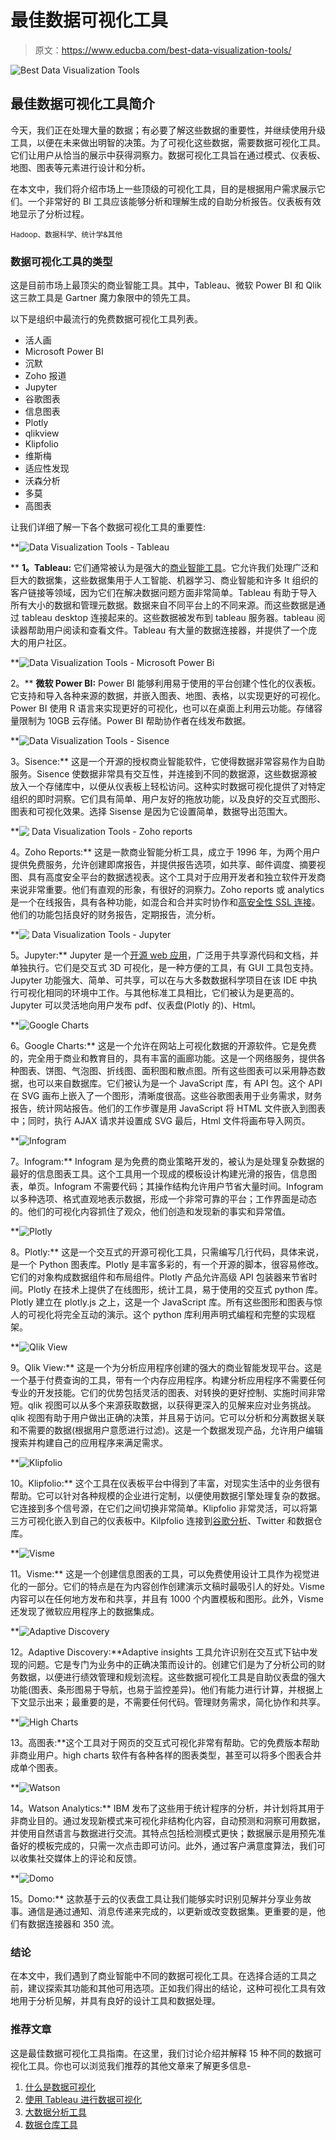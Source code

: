 # 最佳数据可视化工具

> 原文：<https://www.educba.com/best-data-visualization-tools/>

![Best Data Visualization Tools](img/ca617d3ad5af438c88b5972c6bd9d35f.png)



## 最佳数据可视化工具简介

今天，我们正在处理大量的数据；有必要了解这些数据的重要性，并继续使用升级工具，以便在未来做出明智的决策。为了可视化这些数据，需要数据可视化工具。它们让用户从恰当的展示中获得洞察力。数据可视化工具旨在通过模式、仪表板、地图、图表等元素进行设计和分析。

在本文中，我们将介绍市场上一些顶级的可视化工具，目的是根据用户需求展示它们。一个非常好的 BI 工具应该能够分析和理解生成的自助分析报告。仪表板有效地显示了分析过程。

<small>Hadoop、数据科学、统计学&其他</small>

### 数据可视化工具的类型

这是目前市场上最顶尖的商业智能工具。其中，Tableau、微软 Power BI 和 Qlik 这三款工具是 Gartner 魔力象限中的领先工具。

以下是组织中最流行的免费数据可视化工具列表。

*   活人画
*   Microsoft Power BI
*   沉默
*   Zoho 报道
*   Jupyter
*   谷歌图表
*   信息图表
*   Plotly
*   qlikview
*   Klipfolio
*   维斯梅
*   适应性发现
*   沃森分析
*   多莫
*   高图表

让我们详细了解一下各个数据可视化工具的重要性:

**![Data Visualization Tools - Tableau](img/d183caedcb9cabb734110fc04e901763.png)

** **1。Tableau:** 它们通常被认为是强大的[商业智能工具](https://www.educba.com/business-intelligence-tool/)。它允许我们处理广泛和巨大的数据集，这些数据集用于人工智能、机器学习、商业智能和许多 It 组织的客户链接等领域，因为它们在解决数据问题方面非常简单。Tableau 有助于导入所有大小的数据和管理元数据。数据来自不同平台上的不同来源。而这些数据是通过 tableau desktop 连接起来的。这些数据被发布到 tableau 服务器。tableau 阅读器帮助用户阅读和查看文件。Tableau 有大量的数据连接器，并提供了一个庞大的用户社区。

**![Data Visualization Tools - Microsoft Power Bi](img/72ef4005678f826af1f53cf424c75042.png)



2。** **微软 Power BI:** Power BI 能够利用易于使用的平台创建个性化的仪表板。它支持和导入各种来源的数据，并嵌入图表、地图、表格，以实现更好的可视化。Power BI 使用 R 语言来实现更好的可视化，也可以在桌面上利用云功能。存储容量限制为 10GB 云存储。Power BI 帮助协作者在线发布数据。

**![Data Visualization Tools - Sisence](img/3652cff353c7f7510a78bfebef57f5dc.png)



3。Sisence:** 这是一个开源的授权商业智能软件，它使得数据非常容易作为自助服务。Sisence 使数据非常具有交互性，并连接到不同的数据源，这些数据源被放入一个存储库中，以便从仪表板上轻松访问。这种实时数据可视化提供了对特定组织的即时洞察。它们具有简单、用户友好的拖放功能，以及良好的交互式图形、图表和可视化效果。选择 Sisense 是因为它设置简单，数据导出范围大。

**![ Data Visualization Tools - Zoho reports](img/851416040914ab7e99cd8616d0484ac1.png)



4。Zoho Reports:** 这是一款商业智能分析工具，成立于 1996 年，为两个用户提供免费服务，允许创建即席报告，并提供报告选项，如共享、邮件调度、摘要视图、具有高度安全平台的数据透视表。这个工具对于应用开发者和独立软件开发商来说非常重要。他们有直观的形象，有很好的洞察力。Zoho reports 或 analytics 是一个在线报告，具有各种功能，如混合和合并实时协作和[高安全性 SSL 连接](https://www.educba.com/what-is-ssl/)。他们的功能包括良好的财务报告，定期报告，流分析。

**![ Data Visualization Tools - Jupyter](img/74d297a2127cd3bd6988dd5b48c5d5a7.png)



5。Jupyter:** Jupyter 是一个[开源 web 应用](https://www.educba.com/what-is-web-application/)，广泛用于共享源代码和文档，并单独执行。它们是交互式 3D 可视化，是一种方便的工具，有 GUI 工具包支持。Jupyter 功能强大、简单、可共享，可以在与大多数数据科学项目在该 IDE 中执行可视化相同的环境中工作。与其他标准工具相比，它们被认为是更高的。Jupyter 可以灵活地向用户发布 pdf、仪表盘(Plotly 的)、Html。

**![Google Charts](img/bbccf60ae21377ab13d53bf4c7be35ab.png)



6。Google Charts:** 这是一个允许在网站上可视化数据的开源软件。它是免费的，完全用于商业和教育目的，具有丰富的画廊功能。这是一个网络服务，提供各种图表、饼图、气泡图、折线图、面积图和散点图。所有这些图表可以采用静态数据，也可以来自数据库。它们被认为是一个 JavaScript 库，有 API 包。这个 API 在 SVG 画布上嵌入了一个图形，清晰度很高。这些谷歌图表用于业务需求，财务报告，统计网站报告。他们的工作步骤是用 JavaScript 将 HTML 文件嵌入到图表中；同时，执行 AJAX 请求并设置成 SVG 最后，Html 文件将画布导入网页。

**![Infogram](img/bba091b834b9ae86aa53e1c78209ca90.png)



7。Infogram:** Infogram 是为免费的商业策略开发的，被认为是处理复杂数据的最好的信息图表工具。这个工具用一个现成的模板设计构建光滑的报告，信息图表，单页。Infogram 不需要代码；其操作结构允许用户节省大量时间。Infogram 以多种选项、格式直观地表示数据，形成一个非常可靠的平台；工作界面是动态的。他们的可视化内容抓住了观众，他们创造和发现新的事实和异常值。

**![Plotly](img/bb30e8e1567cb5c9bafcfbf99ac6eec0.png)



8。Plotly:** 这是一个交互式的开源可视化工具，只需编写几行代码，具体来说，是一个 Python 图表库。Plotly 是丰富多彩的，有一个开源的脚本，很容易修改。它们的对象构成数据组件和布局组件。Plotly 产品允许高级 API 包装器来节省时间。Plotly 在技术上提供了在线图形，统计工具，易于使用的交互式 python 库。Plotly 建立在 plotly.js 之上，这是一个 JavaScript 库。所有这些图形和图表与惊人的可视化将完全互动的演示。这个 python 库利用声明式编程和完整的实现框架。

**![Qlik View](img/3f17a166e7c4d10ef2c00635381ec167.png)



9。Qlik View:** 这是一个为分析应用程序创建的强大的商业智能发现平台。这是一个基于付费查询的工具，带有一个内存应用程序。构建分析应用程序不需要任何专业的开发技能。它们的优势包括灵活的图表、对转换的更好控制、实施时间非常短。qlik 视图可以从多个来源获取数据，以获得更深入的见解来应对业务挑战。qlik 视图有助于用户做出正确的决策，并且易于访问。它可以分析和分离数据关联和不需要的数据(根据用户意愿进行过滤)。这是一个数据发现产品，允许用户编辑搜索并构建自己的应用程序来满足需求。

**![Klipfolio](img/570455f2b1c22db4b11f0fad2475317d.png)



10。Klipfolio:** 这个工具在仪表板平台中得到了丰富，对现实生活中的业务很有帮助。它可以针对各种规模的企业进行定制，以便使用数据引擎处理复杂的数据。它连接到多个信号源，在它们之间切换非常简单。Klipfolio 非常灵活，可以将第三方可视化嵌入到自己的仪表板中。Kilpfolio 连接到[谷歌分析](https://www.educba.com/what-is-google-analytics/)、Twitter 和数据仓库。

**![Visme](img/77b447186c34a7c2444d95d6abff15d9.png)



11。Visme:** 这是一个创建信息图表的工具，可以免费使用设计工具作为视觉进化的一部分。它们的特点是在为内容创作创建演示文稿时最吸引人的好处。Visme 内容可以在任何地方发布和共享，并且有 1000 个内置模板和图形。此外，Visme 还发现了微软应用程序上的数据集成。

**![Adaptive Discovery](img/47ff3becccd4c50020f4d1e5a575feb2.png)



12。Adaptive Discovery:**Adaptive insights 工具允许识别在交互式下钻中发现的问题。它是专门为业务中的正确决策而设计的。创建它们是为了分析公司的财务数据，以便进行绩效管理和规划流程。这些数据可视化工具是自助仪表盘的强大功能(图表、条形图易于导航，也易于监控差异)。他们有能力进行计算，并根据上下文显示出来；最重要的是，不需要任何代码。管理财务需求，简化协作和共享。

**![High Charts](img/df8369d204d716ac03f36e9f22fd8f7e.png)



13。高图表:**这个工具对于网页的交互式可视化非常有帮助。它的免费版本帮助非商业用户。high charts 软件有各种各样的图表类型，甚至可以将多个图表合并成单个图表。

**![Watson](img/edd86da62f9a17cb1368174f0426bebb.png)



14。Watson Analytics:** IBM 发布了这些用于统计程序的分析，并计划将其用于非商业目的。通过发现新模式来可视化非结构化内容，自动预测和洞察可用数据，并使用自然语言与数据进行交流。其特点包括检测模式更快；数据展示是用预先准备好的模板完成的，只需一次点击即可访问。此外，通过客户满意度算法，我们可以收集社交媒体上的评论和反馈。

**![Domo](img/957d3463cfd450c7c6e13c4a44a69622.png)



15。Domo:** 这款基于云的仪表盘工具让我们能够实时识别见解并分享业务故事。通信是通过通知、消息传递来完成的，以更新或改变数据集。更重要的是，他们有数据连接器和 350 流。

### 结论

在本文中，我们遇到了商业智能中不同的数据可视化工具。在选择合适的工具之前，建议探索其功能和其他可用选项。正如我们得出的结论，这种可视化工具有效地用于分析见解，并具有良好的设计工具和数据处理。

### 推荐文章

这是最佳数据可视化工具指南。在这里，我们讨论介绍并解释 15 种不同的数据可视化工具。你也可以浏览我们推荐的其他文章来了解更多信息-

1.  [什么是数据可视化](https://www.educba.com/what-is-data-visualization/)
2.  [使用 Tableau 进行数据可视化](https://www.educba.com/data-visualization-with-tableau/)
3.  [大数据分析工具](https://www.educba.com/big-data-analytics-tools/)
4.  [数据仓库工具](https://www.educba.com/data-warehouse-tools/)





